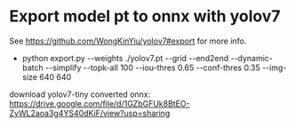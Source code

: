 # Export model pt to onnx with yolov7 
See https://github.com/WongKinYiu/yolov7#export for more info. <br/>

* python export.py --weights ./yolov7.pt --grid --end2end --dynamic-batch --simplify --topk-all 100 --iou-thres 0.65 --conf-thres 0.35 --img-size 640 640 <br/>


download yolov7-tiny converted onnx: https://drive.google.com/file/d/1GZbGFUk8BtEO-ZyWL2aoa3g4YS40dKiF/view?usp=sharing <br/>